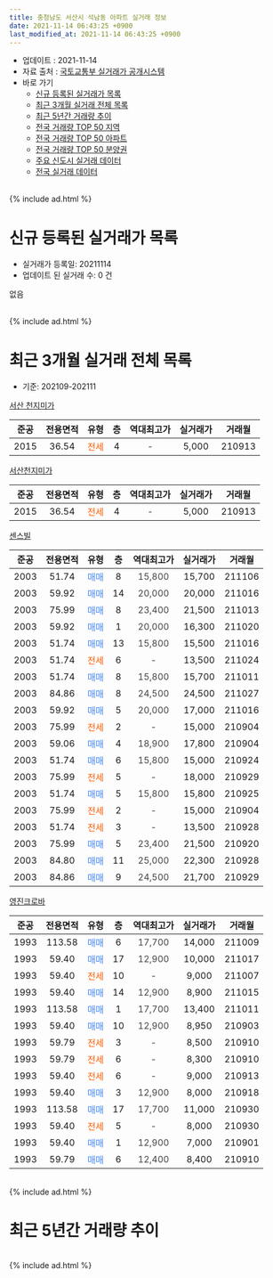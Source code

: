 ```yaml
---
title: 충청남도 서산시 석남동 아파트 실거래 정보
date: 2021-11-14 06:43:25 +0900
last_modified_at: 2021-11-14 06:43:25 +0900
---
```


* 업데이트 : 2021-11-14
* 자료 출처 : [국토교통부 실거래가 공개시스템](http://rt.molit.go.kr)
* 바로 가기
    * [신규 등록된 실거래가 목록](#신규-등록된-실거래가-목록)
    * [최근 3개월 실거래 전체 목록](#최근-3개월-실거래-전체-목록)
    * [최근 5년간 거래량 추이](#최근-5년간-거래량-추이)
    * [전국 거래량 TOP 50 지역](https://inasie.github.io/apt-trade-info/최근-3개월-전국에서-가장-거래가-많이-발생한-지역)
    * [전국 거래량 TOP 50 아파트](https://inasie.github.io/apt-trade-info/최근-3개월-전국에서-가장-거래가-많이-발생한-아파트)
    * [전국 거래량 TOP 50 분양권](https://inasie.github.io/apt-trade-info/최근-3개월-전국에서-가장-거래가-많이-발생한-분양권)
    * [주요 신도시 실거래 데이터](https://inasie.github.io/apt-trade-info/주요-신도시)
    * [전국 실거래 데이터](https://inasie.github.io/apt-trade-info/전국)
<br>
{% include ad.html %}
<br>

# 신규 등록된 실거래가 목록
* 실거래가 등록일: 20211114
* 업데이트 된 실거래 수: 0 건

없음

<br>
{% include ad.html %}
<br>

# 최근 3개월 실거래 전체 목록
* 기준: 202109-202111


[서산 천지미가](https://search.naver.com/search.naver?query=%EC%B6%A9%EC%B2%AD%EB%82%A8%EB%8F%84+%EC%84%9C%EC%82%B0%EC%8B%9C+%EC%84%9D%EB%82%A8%EB%8F%99+%EC%84%9C%EC%82%B0+%EC%B2%9C%EC%A7%80%EB%AF%B8%EA%B0%80)

|준공|전용면적|유형|층|역대최고가|실거래가|거래월|
|:---:|:---:|:---:|:---:|:---:|:---:|:---:|
|2015|36.54|<span style="color:#ff5a00">전세</span>|4|<span style="color:#444444">-</span>|5,000|210913|

[서산천지미가](https://search.naver.com/search.naver?query=%EC%B6%A9%EC%B2%AD%EB%82%A8%EB%8F%84+%EC%84%9C%EC%82%B0%EC%8B%9C+%EC%84%9D%EB%82%A8%EB%8F%99+%EC%84%9C%EC%82%B0%EC%B2%9C%EC%A7%80%EB%AF%B8%EA%B0%80)

|준공|전용면적|유형|층|역대최고가|실거래가|거래월|
|:---:|:---:|:---:|:---:|:---:|:---:|:---:|
|2015|36.54|<span style="color:#ff5a00">전세</span>|4|<span style="color:#444444">-</span>|5,000|210913|

[센스빌](https://search.naver.com/search.naver?query=%EC%B6%A9%EC%B2%AD%EB%82%A8%EB%8F%84+%EC%84%9C%EC%82%B0%EC%8B%9C+%EC%84%9D%EB%82%A8%EB%8F%99+%EC%84%BC%EC%8A%A4%EB%B9%8C)

|준공|전용면적|유형|층|역대최고가|실거래가|거래월|
|:---:|:---:|:---:|:---:|:---:|:---:|:---:|
|2003|51.74|<span style="color:#4285f3">매매</span>|8|<span style="color:#444444">15,800</span>|15,700|211106|
|2003|59.92|<span style="color:#4285f3">매매</span>|14|<span style="color:#444444">20,000</span>|20,000|211016|
|2003|75.99|<span style="color:#4285f3">매매</span>|8|<span style="color:#444444">23,400</span>|21,500|211013|
|2003|59.92|<span style="color:#4285f3">매매</span>|1|<span style="color:#444444">20,000</span>|16,300|211020|
|2003|51.74|<span style="color:#4285f3">매매</span>|13|<span style="color:#444444">15,800</span>|15,500|211016|
|2003|51.74|<span style="color:#ff5a00">전세</span>|6|<span style="color:#444444">-</span>|13,500|211024|
|2003|51.74|<span style="color:#4285f3">매매</span>|8|<span style="color:#444444">15,800</span>|15,700|211011|
|2003|84.86|<span style="color:#4285f3">매매</span>|8|<span style="color:#444444">24,500</span>|24,500|211027|
|2003|59.92|<span style="color:#4285f3">매매</span>|5|<span style="color:#444444">20,000</span>|17,000|211016|
|2003|75.99|<span style="color:#ff5a00">전세</span>|2|<span style="color:#444444">-</span>|15,000|210904|
|2003|59.06|<span style="color:#4285f3">매매</span>|4|<span style="color:#444444">18,900</span>|17,800|210904|
|2003|51.74|<span style="color:#4285f3">매매</span>|6|<span style="color:#444444">15,800</span>|15,000|210924|
|2003|75.99|<span style="color:#ff5a00">전세</span>|5|<span style="color:#444444">-</span>|18,000|210929|
|2003|51.74|<span style="color:#4285f3">매매</span>|5|<span style="color:#444444">15,800</span>|15,800|210925|
|2003|75.99|<span style="color:#ff5a00">전세</span>|2|<span style="color:#444444">-</span>|15,000|210904|
|2003|51.74|<span style="color:#ff5a00">전세</span>|3|<span style="color:#444444">-</span>|13,500|210928|
|2003|75.99|<span style="color:#4285f3">매매</span>|5|<span style="color:#444444">23,400</span>|21,500|210920|
|2003|84.80|<span style="color:#4285f3">매매</span>|11|<span style="color:#444444">25,000</span>|22,300|210928|
|2003|84.86|<span style="color:#4285f3">매매</span>|9|<span style="color:#444444">24,500</span>|21,700|210929|

[영진크로바](https://search.naver.com/search.naver?query=%EC%B6%A9%EC%B2%AD%EB%82%A8%EB%8F%84+%EC%84%9C%EC%82%B0%EC%8B%9C+%EC%84%9D%EB%82%A8%EB%8F%99+%EC%98%81%EC%A7%84%ED%81%AC%EB%A1%9C%EB%B0%94)

|준공|전용면적|유형|층|역대최고가|실거래가|거래월|
|:---:|:---:|:---:|:---:|:---:|:---:|:---:|
|1993|113.58|<span style="color:#4285f3">매매</span>|6|<span style="color:#444444">17,700</span>|14,000|211009|
|1993|59.40|<span style="color:#4285f3">매매</span>|17|<span style="color:#444444">12,900</span>|10,000|211017|
|1993|59.40|<span style="color:#ff5a00">전세</span>|10|<span style="color:#444444">-</span>|9,000|211007|
|1993|59.40|<span style="color:#4285f3">매매</span>|14|<span style="color:#444444">12,900</span>|8,900|211015|
|1993|113.58|<span style="color:#4285f3">매매</span>|1|<span style="color:#444444">17,700</span>|13,400|211011|
|1993|59.40|<span style="color:#4285f3">매매</span>|10|<span style="color:#444444">12,900</span>|8,950|210903|
|1993|59.79|<span style="color:#ff5a00">전세</span>|3|<span style="color:#444444">-</span>|8,500|210910|
|1993|59.79|<span style="color:#ff5a00">전세</span>|6|<span style="color:#444444">-</span>|8,300|210910|
|1993|59.40|<span style="color:#ff5a00">전세</span>|6|<span style="color:#444444">-</span>|9,000|210913|
|1993|59.40|<span style="color:#4285f3">매매</span>|3|<span style="color:#444444">12,900</span>|8,000|210918|
|1993|113.58|<span style="color:#4285f3">매매</span>|17|<span style="color:#444444">17,700</span>|11,000|210930|
|1993|59.40|<span style="color:#ff5a00">전세</span>|5|<span style="color:#444444">-</span>|8,000|210930|
|1993|59.40|<span style="color:#4285f3">매매</span>|1|<span style="color:#444444">12,900</span>|7,000|210901|
|1993|59.79|<span style="color:#4285f3">매매</span>|6|<span style="color:#444444">12,400</span>|8,400|210910|


<br>
{% include ad.html %}
<br>

# 최근 5년간 거래량 추이


<div style="width:100%;">
    <canvas id="deal_progress" height="200"></canvas>
</div>

<script>
new Chart(document.getElementById("deal_progress"), {
    type: 'line',
    data: {
        labels: ['201611','201612','201701','201702','201703','201704','201705','201706','201707','201708','201709','201710','201711','201712','201801','201802','201803','201804','201805','201806','201807','201808','201809','201810','201811','201812','201901','201902','201903','201904','201905','201906','201907','201908','201909','201910','201911','201912','202001','202002','202003','202004','202005','202006','202007','202008','202009','202010','202011','202012','202101','202102','202103','202104','202105','202106','202107','202108','202109','202110','202111'],
        datasets: [{
            label: '매매',
            pointRadius: 1,
            data: [11, 10, 5, 15, 12, 5, 11, 15, 11, 8, 9, 6, 5, 4, 9, 5, 8, 13, 14, 8, 4, 3, 3, 10, 7, 3, 6, 8, 9, 8, 8, 10, 8, 9, 5, 4, 6, 8, 3, 8, 6, 4, 5, 10, 15, 7, 8, 5, 8, 23, 25, 17, 13, 60, 45, 23, 18, 17, 11, 11, 1],
            borderColor: "rgba(255, 201, 14, 1)",
            backgroundColor: "rgba(255, 201, 14, 0.5)",
            fill: false,
            lineTension: 0
        },{
            label: '전월세',
            pointRadius: 1,
            data: [5, 4, 9, 2, 10, 3, 5, 5, 5, 2, 3, 8, 4, 1, 4, 4, 5, 5, 5, 3, 3, 5, 2, 3, 8, 4, 12, 8, 7, 11, 6, 5, 3, 8, 5, 4, 3, 5, 4, 5, 6, 3, 5, 9, 4, 3, 4, 5, 3, 4, 10, 10, 10, 17, 24, 11, 10, 6, 10, 2, 0],
            borderColor: "rgba(0, 141, 185, 1)",
            backgroundColor: "rgba(0, 141, 185, 0.5)",
            fill: false,
            lineTension: 0
        }
        ]
    },
    options: {
        responsive: true,
        title: {
            display: false
        },
        tooltips: {
            mode: 'index',
            intersect: false
        },
        hover: {
            mode: 'nearest',
            intersect: true
        },
        scales: {
            xAxes: [{
                display: true,
                scaleLabel: {
                    display: true,
                    labelString: '년/월'
                }
            }],
            yAxes: [{
                display: true,
                ticks: {
                    suggestedMin: 0,
                },
                scaleLabel: {
                    display: true,
                    labelString: '실거래 수'
                }
            }]
        }
    }
});

</script>


<br>
{% include ad.html %}
<br>

